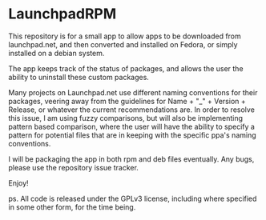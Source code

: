 # LaunchpadRPM

This repository is for a small app to allow apps to be downloaded from launchpad.net, and then converted and installed on Fedora, or simply installed on a debian system.

The app keeps track of the status of packages, and allows the user the ability to uninstall these custom packages.

Many projects on Launchpad.net use different naming conventions for their packages, veering away from the guidelines for Name + "_" + Version + Release, or whatever the current recommendations are.  In order to resolve this issue, I am using fuzzy comparisons, but will also be implementing pattern based comparison, where the user will have the ability to specify a pattern for potential files that are in keeping with the specific ppa's naming conventions.

I will be packaging the app in both rpm and deb files eventually.  Any bugs, please use the repository issue tracker.

Enjoy!

ps.  All code is released under the GPLv3 license, including where specified in some other form, for the time being.


